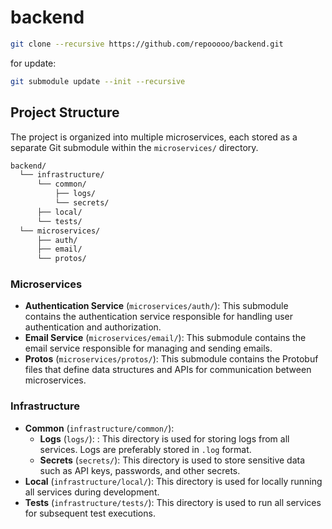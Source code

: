 # backend

```bash
git clone --recursive https://github.com/repooooo/backend.git
```

for update:
```bash
git submodule update --init --recursive
```

## Project Structure

The project is organized into multiple microservices, each stored as a separate Git submodule within the `microservices/` directory.
```bash
backend/
  └── infrastructure/
      └── common/
          ├── logs/
          └── secrets/
      ├── local/
      └── tests/
  └── microservices/
      ├── auth/
      ├── email/
      └── protos/
```


### Microservices

- **Authentication Service** (`microservices/auth/`): This submodule contains the authentication service responsible for handling user authentication and authorization.
- **Email Service** (`microservices/email/`): This submodule contains the email service responsible for managing and sending emails.
- **Protos** (`microservices/protos/`): This submodule contains the Protobuf files that define data structures and APIs for communication between microservices.

### Infrastructure

- **Common** (`infrastructure/common/`):
    - **Logs** (`logs/`): : This directory is used for storing logs from all services. Logs are preferably stored in `.log` format.
    - **Secrets** (`secrets/`): This directory is used to store sensitive data such as API keys, passwords, and other secrets.
- **Local** (`infrastructure/local/`): This directory is used for locally running all services during development.
- **Tests** (`infrastructure/tests/`): This directory is used to run all services for subsequent test executions.
